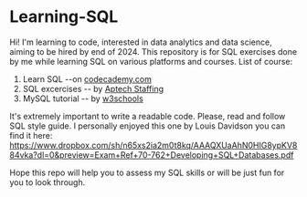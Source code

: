 # Learning-SQL
Hi!
I'm learning to code, interested in data analytics and data science, aiming to be hired by end of 2024.
This repository is for SQL exercises done by me while learning SQL on various platforms and courses.
List of course:
1. Learn SQL --on [codecademy.com](https://www.codecademy.com/learn/learn-sql)
2. SQL excercises -- by [Aptech Staffing](https://www.aptechstaffing.com/courses/)
3. MySQL tutorial -- by [w3schools](https://www.w3schools.com/mysql/default.asp)

It's extremely important to write a readable code. Please, read and follow SQL style guide. I personally enjoyed this one by Louis Davidson you can find it here: https://www.dropbox.com/sh/n65xs2ia2m0t8kq/AAAQXUaAhN0HIG8ypKV884vka?dl=0&preview=Exam+Ref+70-762+Developing+SQL+Databases.pdf

Hope this repo will help you to assess my SQL skills or will be just fun for you to look through.
